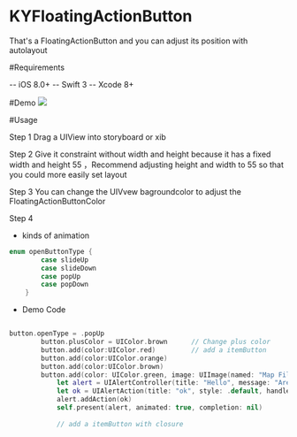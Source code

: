 # KYFloatingActionButton
 That's a FloatingActionButton and you can adjust its position with autolayout

#Requirements

 -- iOS 8.0+
 -- Swift 3
 -- Xcode 8+

#Demo
 ![](https://github.com/Lawlietop/KYFloatingActionButton/blob/master/Demo/9vfBOFE8QB.gif)
 
#Usage 

Step 1
 Drag a UIView into storyboard or xib 
 
Step 2 
 Give it constraint without width and height because it has a fixed width and height 55 ，Recommend adjusting height and width to 55 so that you could more easily set layout
 
Step 3 
 You can change the UIVvew bagroundcolor to adjust the FloatingActionButtonColor
 
Step 4 
 
* kinds of animation 
```swift
enum openButtonType {
        case slideUp
        case slideDown
        case popUp
        case popDown
    }
```
* Demo Code

```swift

button.openType = .popUp
        button.plusColor = UIColor.brown      // Change plus color
        button.add(color:UIColor.red)         // add a itemButton
        button.add(color:UIColor.orange)
        button.add(color:UIColor.brown)
        button.add(color: UIColor.green, image: UIImage(named: "Map Filled-50.png")!) { (item) in
            let alert = UIAlertController(title: "Hello", message: "Are you ok?", preferredStyle: .alert)
            let ok = UIAlertAction(title: "ok", style: .default, handler: nil)
            alert.addAction(ok)
            self.present(alert, animated: true, completion: nil) 
            
            // add a itemButton with closure
            
```
